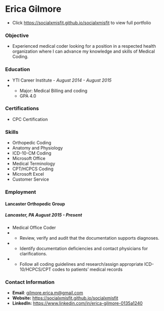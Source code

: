 # Erica Gilmore
* Click https://socialxmisfit.github.io/socialxmisfit to view full portfolio

### Objective
* Experienced medical coder looking for a position in a respected health organization where I can 
advance my knowledge and skills of Medical Coding.

### Education
* YTI Career Institute - _August 2014 - August 2015_
* * Major: Medical Billing and coding
  * GPA 4.0

### Certifications
* CPC Certification

### Skills
* Orthopedic Coding
* Anatomy and Physiology
* ICD-10-CM Coding
* Microsoft Office
* Medical Terminology
* CPT/HCPCS Coding
* Microsoft Excel
* Customer Service

### Employment
#### Lancaster Orthopedic Group 
##### Lancaster, PA August 2015 - Present
* Medical Office Coder
* * Review, verify and audit that the documentation supports diagnoses. 
* * Identify documentation deficiencies and contact physicians for clarifications.
* * Follow all coding guidelines and research/assign appropriate ICD-10/HCPCS/CPT codes
to patients’ medical records


### Contact Information
* **Email**: gilmore.erica.m@gmail.com
* **Website:** https://socialxmisfit.github.io/socialxmisfit
* **LinkedIn:** https://www.linkedin.com/in/erica-gilmore-0135a1240 
